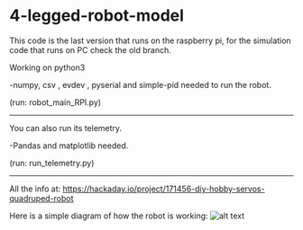 # 4-legged-robot-model

This code is the last version that runs on the raspberry pi, for the simulation code that runs on PC check the old branch.

Working on python3

-numpy, csv , evdev , pyserial and simple-pid needed to run the robot.

(run: robot_main_RPI.py)
_______________________________________________________________________


You can also run its telemetry. 

-Pandas and matplotlib needed.

(run: run_telemetry.py)
_______________________________________________________________________

All the info at:   https://hackaday.io/project/171456-diy-hobby-servos-quadruped-robot



Here is a simple diagram of how the robot is working:
![alt text](https://github.com/miguelasd688/4-legged-robot-model/blob/master/esquema.jpg)

